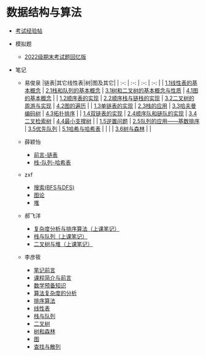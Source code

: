 # 数据结构与算法

- [考试经验帖](docs/课内笔记/大二上/数据结构与算法/考试经验帖.md)
- 模拟题
  - [2022级期末考试题回忆版](docs/课内笔记/大二上/数据结构与算法/模拟题/2022级期末考试题回忆版.md)
- 笔记

  - 易俊泉
|链表|其它线性表|树|图及其它|
| :-: | :-: | :-: | :-: |
| [1.1线性表的基本概念](docs/课内笔记/大二上/数据结构与算法/笔记/易俊泉/1.1线性表的基本概念.md) | [2.1栈和队列的基本概念](docs/课内笔记/大二上/数据结构与算法/笔记/易俊泉/2.1栈和队列的基本概念.md) | [3.1树和二叉树的基本概念与性质](docs/课内笔记/大二上/数据结构与算法/笔记/易俊泉/3.1树和二叉树的基本概念与性质.md) | [4.1图的基本概念](docs/课内笔记/大二上/数据结构与算法/笔记/易俊泉/4.1图的基本概念.md) |
| [1.2顺序表的实现](docs/课内笔记/大二上/数据结构与算法/笔记/易俊泉/1.2顺序表的实现.md) | [2.2顺序栈与链栈的实现](docs/课内笔记/大二上/数据结构与算法/笔记/易俊泉/2.2顺序栈与链栈的实现.md) | [3.2二叉树的周游与实现](docs/课内笔记/大二上/数据结构与算法/笔记/易俊泉/3.2二叉树的周游与实现.md) | [4.2图的遍历](docs/课内笔记/大二上/数据结构与算法/笔记/易俊泉/4.2图的遍历.md) |
| [1.3单链表的实现](docs/课内笔记/大二上/数据结构与算法/笔记/易俊泉/1.3单链表的实现.md) | [2.3栈的应用](docs/课内笔记/大二上/数据结构与算法/笔记/易俊泉/2.3栈的应用.md) | [3.3哈夫曼编码树](docs/课内笔记/大二上/数据结构与算法/笔记/易俊泉/3.3哈夫曼编码树.md) | [4.3拓扑排序](docs/课内笔记/大二上/数据结构与算法/笔记/易俊泉/4.3拓扑排序.md) |
| [1.4双链表的实现](docs/课内笔记/大二上/数据结构与算法/笔记/易俊泉/1.4双链表的实现.md) | [2.4顺序队和链队的实现](docs/课内笔记/大二上/数据结构与算法/笔记/易俊泉/2.4顺序队和链队的实现.md) | [3.4二叉检索树](docs/课内笔记/大二上/数据结构与算法/笔记/易俊泉/3.4二叉检索树.md) | [4.4最小支撑树](docs/课内笔记/大二上/数据结构与算法/笔记/易俊泉/4.4最小支撑树.md) |
| [1.5逆置问题](docs/课内笔记/大二上/数据结构与算法/笔记/易俊泉/1.5逆置问题.md) | [2.5队列的应用——基数排序](docs/课内笔记/大二上/数据结构与算法/笔记/易俊泉/2.5队列的应用——基数排序.md) | [3.5优先队列](docs/课内笔记/大二上/数据结构与算法/笔记/易俊泉/3.5优先队列.md) | [5.1哈希与哈希表](docs/课内笔记/大二上/数据结构与算法/笔记/易俊泉/5.1哈希与哈希表.md) |
| | | [3.6树与森林](docs/课内笔记/大二上/数据结构与算法/笔记/易俊泉/3.6树与森林.md) | |

  - 薛颖怡
    - [前言-链表](docs/课内笔记/大二上/数据结构与算法/笔记/薛颖怡/前言-链表.md)
    - [栈-队列-哈希表](docs/课内笔记/大二上/数据结构与算法/笔记/薛颖怡/栈-队列-哈希表.md)

  - zxf
    - [搜索(BFS与DFS)](docs/课内笔记/大二上/数据结构与算法/笔记/zxf/搜索(BFS与DFS).md)
    - [图论](docs/课内笔记/大二上/数据结构与算法/笔记/zxf/图论.md)
    - [堆](docs/课内笔记/大二上/数据结构与算法/笔记/zxf/堆.md)
  - 郝飞洋
    - [复杂度分析与排序算法（上课笔记）](docs/课内笔记/大二上/数据结构与算法/笔记/郝飞洋/复杂度分析与排序算法（上课笔记）.md)
    - [栈与队列（上课笔记）](docs/课内笔记/大二上/数据结构与算法/笔记/郝飞洋/栈与队列（上课笔记）.md)
    - [二叉树与堆（上课笔记）](docs/课内笔记/大二上/数据结构与算法/笔记/郝飞洋/二叉树与堆（上课笔记）.md)
  - 李彦筱
    - [笔记前言](docs/课内笔记/大二上/数据结构与算法/笔记/李彦筱/前言.md)
    - [课程简介与前言](docs/课内笔记/大二上/数据结构与算法/笔记/李彦筱/数据结构与算法设计简介.md)
    - [数学预备知识](docs/课内笔记/大二上/数据结构与算法/笔记/李彦筱/数学预备知识.md)
    - [算法复杂度的分析](docs/课内笔记/大二上/数据结构与算法/笔记/李彦筱/算法复杂度的分析.md)
    - [排序算法](docs/课内笔记/大二上/数据结构与算法/笔记/李彦筱/排序算法.md)
    - [线性表](docs/课内笔记/大二上/数据结构与算法/笔记/李彦筱/线性表.md)
    - [栈与队列](docs/课内笔记/大二上/数据结构与算法/笔记/李彦筱/栈与队列.md)
    - [二叉树](docs/课内笔记/大二上/数据结构与算法/笔记/李彦筱/二叉树.md)
    - [树和森林](docs/课内笔记/大二上/数据结构与算法/笔记/李彦筱/树和森林.md)
    - [图](docs/课内笔记/大二上/数据结构与算法/笔记/李彦筱/图.md)
    - [查找与散列](docs/课内笔记/大二上/数据结构与算法/笔记/李彦筱/查找和散列.md)